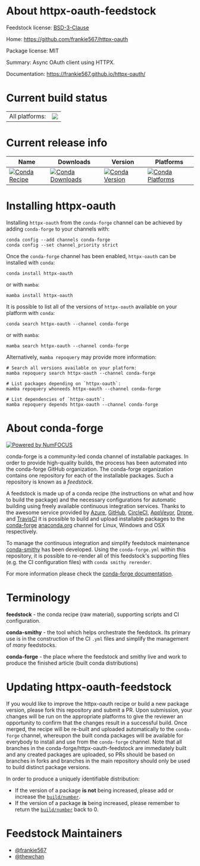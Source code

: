 About httpx-oauth-feedstock
===========================

Feedstock license: [BSD-3-Clause](https://github.com/conda-forge/httpx-oauth-feedstock/blob/main/LICENSE.txt)

Home: https://github.com/frankie567/httpx-oauth

Package license: MIT

Summary: Async OAuth client using HTTPX.

Documentation: https://frankie567.github.io/httpx-oauth/

Current build status
====================


<table><tr><td>All platforms:</td>
    <td>
      <a href="https://dev.azure.com/conda-forge/feedstock-builds/_build/latest?definitionId=15065&branchName=main">
        <img src="https://dev.azure.com/conda-forge/feedstock-builds/_apis/build/status/httpx-oauth-feedstock?branchName=main">
      </a>
    </td>
  </tr>
</table>

Current release info
====================

| Name | Downloads | Version | Platforms |
| --- | --- | --- | --- |
| [![Conda Recipe](https://img.shields.io/badge/recipe-httpx--oauth-green.svg)](https://anaconda.org/conda-forge/httpx-oauth) | [![Conda Downloads](https://img.shields.io/conda/dn/conda-forge/httpx-oauth.svg)](https://anaconda.org/conda-forge/httpx-oauth) | [![Conda Version](https://img.shields.io/conda/vn/conda-forge/httpx-oauth.svg)](https://anaconda.org/conda-forge/httpx-oauth) | [![Conda Platforms](https://img.shields.io/conda/pn/conda-forge/httpx-oauth.svg)](https://anaconda.org/conda-forge/httpx-oauth) |

Installing httpx-oauth
======================

Installing `httpx-oauth` from the `conda-forge` channel can be achieved by adding `conda-forge` to your channels with:

```
conda config --add channels conda-forge
conda config --set channel_priority strict
```

Once the `conda-forge` channel has been enabled, `httpx-oauth` can be installed with `conda`:

```
conda install httpx-oauth
```

or with `mamba`:

```
mamba install httpx-oauth
```

It is possible to list all of the versions of `httpx-oauth` available on your platform with `conda`:

```
conda search httpx-oauth --channel conda-forge
```

or with `mamba`:

```
mamba search httpx-oauth --channel conda-forge
```

Alternatively, `mamba repoquery` may provide more information:

```
# Search all versions available on your platform:
mamba repoquery search httpx-oauth --channel conda-forge

# List packages depending on `httpx-oauth`:
mamba repoquery whoneeds httpx-oauth --channel conda-forge

# List dependencies of `httpx-oauth`:
mamba repoquery depends httpx-oauth --channel conda-forge
```


About conda-forge
=================

[![Powered by
NumFOCUS](https://img.shields.io/badge/powered%20by-NumFOCUS-orange.svg?style=flat&colorA=E1523D&colorB=007D8A)](https://numfocus.org)

conda-forge is a community-led conda channel of installable packages.
In order to provide high-quality builds, the process has been automated into the
conda-forge GitHub organization. The conda-forge organization contains one repository
for each of the installable packages. Such a repository is known as a *feedstock*.

A feedstock is made up of a conda recipe (the instructions on what and how to build
the package) and the necessary configurations for automatic building using freely
available continuous integration services. Thanks to the awesome service provided by
[Azure](https://azure.microsoft.com/en-us/services/devops/), [GitHub](https://github.com/),
[CircleCI](https://circleci.com/), [AppVeyor](https://www.appveyor.com/),
[Drone](https://cloud.drone.io/welcome), and [TravisCI](https://travis-ci.com/)
it is possible to build and upload installable packages to the
[conda-forge](https://anaconda.org/conda-forge) [anaconda.org](https://anaconda.org/)
channel for Linux, Windows and OSX respectively.

To manage the continuous integration and simplify feedstock maintenance
[conda-smithy](https://github.com/conda-forge/conda-smithy) has been developed.
Using the ``conda-forge.yml`` within this repository, it is possible to re-render all of
this feedstock's supporting files (e.g. the CI configuration files) with ``conda smithy rerender``.

For more information please check the [conda-forge documentation](https://conda-forge.org/docs/).

Terminology
===========

**feedstock** - the conda recipe (raw material), supporting scripts and CI configuration.

**conda-smithy** - the tool which helps orchestrate the feedstock.
                   Its primary use is in the construction of the CI ``.yml`` files
                   and simplify the management of *many* feedstocks.

**conda-forge** - the place where the feedstock and smithy live and work to
                  produce the finished article (built conda distributions)


Updating httpx-oauth-feedstock
==============================

If you would like to improve the httpx-oauth recipe or build a new
package version, please fork this repository and submit a PR. Upon submission,
your changes will be run on the appropriate platforms to give the reviewer an
opportunity to confirm that the changes result in a successful build. Once
merged, the recipe will be re-built and uploaded automatically to the
`conda-forge` channel, whereupon the built conda packages will be available for
everybody to install and use from the `conda-forge` channel.
Note that all branches in the conda-forge/httpx-oauth-feedstock are
immediately built and any created packages are uploaded, so PRs should be based
on branches in forks and branches in the main repository should only be used to
build distinct package versions.

In order to produce a uniquely identifiable distribution:
 * If the version of a package **is not** being increased, please add or increase
   the [``build/number``](https://docs.conda.io/projects/conda-build/en/latest/resources/define-metadata.html#build-number-and-string).
 * If the version of a package **is** being increased, please remember to return
   the [``build/number``](https://docs.conda.io/projects/conda-build/en/latest/resources/define-metadata.html#build-number-and-string)
   back to 0.

Feedstock Maintainers
=====================

* [@frankie567](https://github.com/frankie567/)
* [@thewchan](https://github.com/thewchan/)

